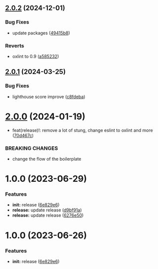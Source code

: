 ## [2.0.2](https://github.com/ventsislavnikolov/next-boilerplate/compare/v2.0.1...v2.0.2) (2024-12-01)


### Bug Fixes

* update packages ([49415b8](https://github.com/ventsislavnikolov/next-boilerplate/commit/49415b8927c3dab604344ee73b0eff31bd2a906e))


### Reverts

* oxlint to 0.9 ([a585232](https://github.com/ventsislavnikolov/next-boilerplate/commit/a5852329c338fe7a530fd4b2823a4e8a01cdf5d0))

## [2.0.1](https://github.com/ventsislavnikolov/next-boilerplate/compare/v2.0.0...v2.0.1) (2024-03-25)


### Bug Fixes

* lighthouse score improve ([c8fdeba](https://github.com/ventsislavnikolov/next-boilerplate/commit/c8fdeba15645ac912f2e5e85a45f53048a7b3de5))

# [2.0.0](https://github.com/ventsislavnikolov/next-boilerplate/compare/v1.0.0...v2.0.0) (2024-01-19)


* feat(release)!: remove a lot of stung, change eslint to oxlint and more ([70d467c](https://github.com/ventsislavnikolov/next-boilerplate/commit/70d467c46d07b2fdc1db70a8ab9650511f6a2d4a))


### BREAKING CHANGES

* change the flow of the boilerplate

# 1.0.0 (2023-06-29)


### Features

* **init:** release ([6e829e6](https://github.com/ventsislavnikolov/next-boilerplate/commit/6e829e699a567e653436fc4a30e5c4e5ab5c616e))
* **release:** update release ([d9bf91a](https://github.com/ventsislavnikolov/next-boilerplate/commit/d9bf91a7b6637f9fe9d9faf0a9ebbb0969c34f80))
* **release:** update release ([6276e50](https://github.com/ventsislavnikolov/next-boilerplate/commit/6276e5035fde19e68bbc0ef0685ded89e52ab60f))

# 1.0.0 (2023-06-26)


### Features

* **init:** release ([6e829e6](https://github.com/ventsislavnikolov/next-boilerplate/commit/6e829e699a567e653436fc4a30e5c4e5ab5c616e))
